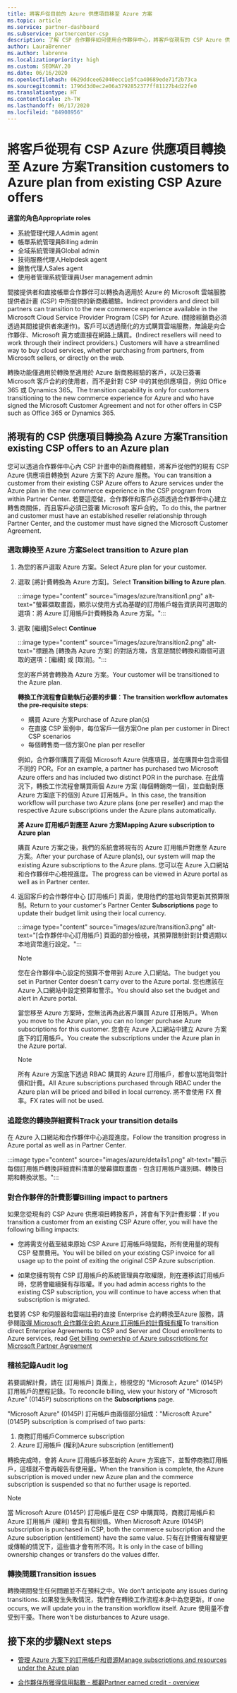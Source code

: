 ```yaml
---
title: 將客戶從目前的 Azure 供應項目移至 Azure 方案
ms.topic: article
ms.service: partner-dashboard
ms.subservice: partnercenter-csp
description: 了解 CSP 合作夥伴如何使用合作夥伴中心，將客戶從現有的 CSP Azure 供應項目移至 Azure 方案下的 Azure 服務。
author: LauraBrenner
ms.author: labrenne
ms.localizationpriority: high
ms.custom: SEOMAY.20
ms.date: 06/16/2020
ms.openlocfilehash: 0629ddcee62040ecc1e5fca40689ede71f2b73ca
ms.sourcegitcommit: 1796d3d0ec2e06a3792852377ff81127b4d22fe0
ms.translationtype: HT
ms.contentlocale: zh-TW
ms.lasthandoff: 06/17/2020
ms.locfileid: "84908956"
---
```

# <a name="transition-customers-to-azure-plan-from-existing-csp-azure-offers"></a><span data-ttu-id="b9b70-103">將客戶從現有 CSP Azure 供應項目轉換至 Azure 方案</span><span class="sxs-lookup"><span data-stu-id="b9b70-103">Transition customers to Azure plan from existing CSP Azure offers</span></span>

<span data-ttu-id="b9b70-104">**適當的角色**</span><span class="sxs-lookup"><span data-stu-id="b9b70-104">**Appropriate roles**</span></span>

- <span data-ttu-id="b9b70-105">系統管理代理人</span><span class="sxs-lookup"><span data-stu-id="b9b70-105">Admin agent</span></span>
- <span data-ttu-id="b9b70-106">帳單系統管理員</span><span class="sxs-lookup"><span data-stu-id="b9b70-106">Billing admin</span></span>
- <span data-ttu-id="b9b70-107">全域系統管理員</span><span class="sxs-lookup"><span data-stu-id="b9b70-107">Global admin</span></span>
- <span data-ttu-id="b9b70-108">技術服務代理人</span><span class="sxs-lookup"><span data-stu-id="b9b70-108">Helpdesk agent</span></span>
- <span data-ttu-id="b9b70-109">銷售代理人</span><span class="sxs-lookup"><span data-stu-id="b9b70-109">Sales agent</span></span>
- <span data-ttu-id="b9b70-110">使用者管理系統管理員</span><span class="sxs-lookup"><span data-stu-id="b9b70-110">User management admin</span></span>

<span data-ttu-id="b9b70-111">間接提供者和直接帳單合作夥伴可以轉換為適用於 Azure 的 Microsoft 雲端服務提供者計畫 (CSP) 中所提供的新商務體驗。</span><span class="sxs-lookup"><span data-stu-id="b9b70-111">Indirect providers and direct bill partners can transition to the new commerce experience available in the Microsoft Cloud Service Provider Program (CSP) for Azure.</span></span> <span data-ttu-id="b9b70-112">(間接經銷商必須透過其間接提供者來運作)。客戶可以透過簡化的方式購買雲端服務，無論是向合作夥伴、Microsoft 賣方或直接在網路上購買。</span><span class="sxs-lookup"><span data-stu-id="b9b70-112">(Indirect resellers will need to work through their indirect providers.) Customers will have a streamlined way to buy cloud services, whether purchasing from partners, from Microsoft sellers, or directly on the web.</span></span>

<span data-ttu-id="b9b70-113">轉換功能僅適用於轉換至適用於 Azure 新商務經驗的客戶，以及已簽署 Microsoft 客戶合約的使用者，而不是針對 CSP 中的其他供應項目，例如 Office 365 或 Dynamics 365。</span><span class="sxs-lookup"><span data-stu-id="b9b70-113">The transition capability is only for customers transitioning to the new commerce experience for Azure and who have signed the Microsoft Customer Agreement and not for other offers in CSP such as Office 365 or Dynamics 365.</span></span>

## <a name="transition-existing-csp-offers-to-an-azure-plan"></a><span data-ttu-id="b9b70-114">將現有的 CSP 供應項目轉換為 Azure 方案</span><span class="sxs-lookup"><span data-stu-id="b9b70-114">Transition existing CSP offers to an Azure plan</span></span>

<span data-ttu-id="b9b70-115">您可以透過合作夥伴中心內 CSP 計畫中的新商務體驗，將客戶從他們的現有 CSP Azure 供應項目轉換到 Azure 方案下的 Azure 服務。</span><span class="sxs-lookup"><span data-stu-id="b9b70-115">You can transition a customer from their existing CSP Azure offers to Azure services under the Azure plan in the new commerce experience in the CSP program from within Partner Center.</span></span> <span data-ttu-id="b9b70-116">若要這麼做，合作夥伴和客戶必須透過合作夥伴中心建立轉售商關係，而且客戶必須已簽署 Microsoft 客戶合約。</span><span class="sxs-lookup"><span data-stu-id="b9b70-116">To do this, the partner and customer must have an established reseller relationship through Partner Center, and the customer must have signed the Microsoft Customer Agreement.</span></span>

### <a name="select-transition-to-azure-plan"></a><span data-ttu-id="b9b70-117">選取轉換至 Azure 方案</span><span class="sxs-lookup"><span data-stu-id="b9b70-117">Select transition to Azure plan</span></span>

1. <span data-ttu-id="b9b70-118">為您的客戶選取 Azure 方案。</span><span class="sxs-lookup"><span data-stu-id="b9b70-118">Select Azure plan for your customer.</span></span>

2. <span data-ttu-id="b9b70-119">選取 [將計費轉換為 Azure 方案]。</span><span class="sxs-lookup"><span data-stu-id="b9b70-119">Select **Transition billing to Azure plan**.</span></span>

   :::image type="content" source="images/azure/transition1.png" alt-text="螢幕擷取畫面，顯示以使用方式為基礎的訂用帳戶報告資訊與可選取的選項：將 Azure 訂用帳戶計費轉換為 Azure 方案。":::

3. <span data-ttu-id="b9b70-121">選取 [繼續]</span><span class="sxs-lookup"><span data-stu-id="b9b70-121">Select **Continue**</span></span>

   :::image type="content" source="images/azure/transition2.png" alt-text="標題為 [轉換為 Azure 方案] 的對話方塊，含意是關於轉換和兩個可選取的選項：[繼續] 或 [取消]。":::

   <span data-ttu-id="b9b70-123">您的客戶將會轉換為 Azure 方案。</span><span class="sxs-lookup"><span data-stu-id="b9b70-123">Your customer will be transitioned to the Azure plan.</span></span>

   <span data-ttu-id="b9b70-124">**轉換工作流程會自動執行必要的步驟**：</span><span class="sxs-lookup"><span data-stu-id="b9b70-124">**The transition workflow automates the pre-requisite steps**:</span></span>

   - <span data-ttu-id="b9b70-125">購買 Azure 方案</span><span class="sxs-lookup"><span data-stu-id="b9b70-125">Purchase of Azure plan(s)</span></span>
   - <span data-ttu-id="b9b70-126">在直接 CSP 案例中，每位客戶一個方案</span><span class="sxs-lookup"><span data-stu-id="b9b70-126">One plan per customer in Direct CSP scenarios</span></span>  
   - <span data-ttu-id="b9b70-127">每個轉售商一個方案</span><span class="sxs-lookup"><span data-stu-id="b9b70-127">One plan per reseller</span></span>  

   <span data-ttu-id="b9b70-128">例如，合作夥伴購買了兩個 Microsoft Azure 供應項目，並在購買中包含兩個不同的 POR。</span><span class="sxs-lookup"><span data-stu-id="b9b70-128">For an example, a partner has purchased two Microsoft Azure offers and has    included two distinct POR in the purchase.</span></span> <span data-ttu-id="b9b70-129">在此情況下，轉換工作流程會購買兩個 Azure 方案 (每個轉銷商一個)，並自動對應 Azure 方案底下的個別 Azure 訂用帳戶。</span><span class="sxs-lookup"><span data-stu-id="b9b70-129">In this case, the transition    workflow will purchase two Azure plans (one per reseller) and map the    respective Azure subscriptions under the Azure plans automatically.</span></span>  

   <span data-ttu-id="b9b70-130">**將 Azure 訂用帳戶對應至 Azure 方案**</span><span class="sxs-lookup"><span data-stu-id="b9b70-130">**Mapping Azure subscription to Azure plan**</span></span>

   <span data-ttu-id="b9b70-131">購買 Azure 方案之後，我們的系統會將現有的 Azure 訂用帳戶對應至 Azure 方案。</span><span class="sxs-lookup"><span data-stu-id="b9b70-131">After your purchase of Azure plan(s), our system will map the existing Azure    subscriptions to the Azure plans.</span></span> <span data-ttu-id="b9b70-132">您可以在 Azure 入口網站和合作夥伴中心檢視進度。</span><span class="sxs-lookup"><span data-stu-id="b9b70-132">The progress can be viewed in Azure portal as    well as in Partner center.</span></span>

4. <span data-ttu-id="b9b70-133">返回客戶的合作夥伴中心 [訂用帳戶] 頁面，使用他們的當地貨幣更新其預算限制。</span><span class="sxs-lookup"><span data-stu-id="b9b70-133">Return to your customer's Partner Center **Subscriptions** page to update their budget limit using their local currency.</span></span>

   :::image type="content" source="images/azure/transition3.png" alt-text="[合作夥伴中心訂用帳戶] 頁面的部分檢視，其預算限制針對計費週期以本地貨幣進行設定。":::

   >[!NOTE]
   ><span data-ttu-id="b9b70-135">您在合作夥伴中心設定的預算不會帶到 Azure 入口網站。</span><span class="sxs-lookup"><span data-stu-id="b9b70-135">The budget you set in Partner Center doesn't carry over to the Azure portal.</span></span> <span data-ttu-id="b9b70-136">您也應該在 Azure 入口網站中設定預算和警示。</span><span class="sxs-lookup"><span data-stu-id="b9b70-136">You should also set the budget and alert in Azure portal.</span></span>

   <span data-ttu-id="b9b70-137">當您移至 Azure 方案時，您無法再為此客戶購買 Azure 訂用帳戶。</span><span class="sxs-lookup"><span data-stu-id="b9b70-137">When you move to the Azure plan, you can no longer purchase Azure subscriptions for this customer.</span></span> <span data-ttu-id="b9b70-138">您會在 Azure 入口網站中建立 Azure 方案底下的訂用帳戶。</span><span class="sxs-lookup"><span data-stu-id="b9b70-138">You create the subscriptions under the Azure plan in the Azure portal.</span></span>

   >[!NOTE]
   > <span data-ttu-id="b9b70-139">所有 Azure 方案底下透過 RBAC 購買的 Azure 訂用帳戶，都會以當地貨幣計價和計費。</span><span class="sxs-lookup"><span data-stu-id="b9b70-139">All Azure subscriptions purchased through RBAC under the Azure plan will be    priced and billed in local currency.</span></span> <span data-ttu-id="b9b70-140">將不會使用 FX 費率。</span><span class="sxs-lookup"><span data-stu-id="b9b70-140">FX rates will not be used.</span></span>

### <a name="track-your-transition-details"></a><span data-ttu-id="b9b70-141">追蹤您的轉換詳細資料</span><span class="sxs-lookup"><span data-stu-id="b9b70-141">Track your transition details</span></span>

<span data-ttu-id="b9b70-142">在 Azure 入口網站和合作夥伴中心追蹤進度。</span><span class="sxs-lookup"><span data-stu-id="b9b70-142">Follow the transition progress in Azure portal as well as in Partner Center.</span></span>

:::image type="content" source="images/azure/details1.png" alt-text="顯示每個訂用帳戶轉換詳細資料清單的螢幕擷取畫面 - 包含訂用帳戶識別碼、轉換日期和轉換狀態。":::

### <a name="billing-impact-to-partners"></a><span data-ttu-id="b9b70-144">對合作夥伴的計費影響</span><span class="sxs-lookup"><span data-stu-id="b9b70-144">Billing impact to partners</span></span>

<span data-ttu-id="b9b70-145">如果您從現有的 CSP Azure 供應項目轉換客戶，將會有下列計費影響：</span><span class="sxs-lookup"><span data-stu-id="b9b70-145">If you transition a customer from an existing CSP Azure offer, you will have the following billing impacts:</span></span>

- <span data-ttu-id="b9b70-146">您將需支付截至結束原始 CSP Azure 訂用帳戶時間點，所有使用量的現有 CSP 發票費用。</span><span class="sxs-lookup"><span data-stu-id="b9b70-146">You will be billed on your existing CSP invoice for all usage up to the point of exiting the original CSP Azure subscription.</span></span>

- <span data-ttu-id="b9b70-147">如果您擁有現有 CSP 訂用帳戶的系統管理員存取權限，則在遷移該訂用帳戶時，您將會繼續擁有存取權。</span><span class="sxs-lookup"><span data-stu-id="b9b70-147">If you had admin access rights to the existing CSP subscription, you will continue to have access when that subscription is migrated.</span></span>

<span data-ttu-id="b9b70-148">若要將 CSP 和伺服器和雲端註冊的直接 Enterprise 合約轉換至Azure 服務，請參閱[取得 Microsoft 合作夥伴合約 Azure 訂用帳戶的計費擁有權](https://docs.microsoft.com/azure/billing/mpa-request-ownership)</span><span class="sxs-lookup"><span data-stu-id="b9b70-148">To transition direct Enterprise Agreements to CSP and Server and Cloud enrollments to Azure services, read [Get billing ownership of Azure subscriptions for Microsoft Partner Agreement](https://docs.microsoft.com/azure/billing/mpa-request-ownership)</span></span>

### <a name="audit-log"></a><span data-ttu-id="b9b70-149">稽核記錄</span><span class="sxs-lookup"><span data-stu-id="b9b70-149">Audit log</span></span>

<span data-ttu-id="b9b70-150">若要調解計費，請在 [訂用帳戶] 頁面上，檢視您的 "Microsoft Azure" (0145P) 訂用帳戶的歷程記錄。</span><span class="sxs-lookup"><span data-stu-id="b9b70-150">To reconcile billing, view your history of "Microsoft Azure" (0145P) subscriptions on the **Subscriptions** page.</span></span>

<span data-ttu-id="b9b70-151">"Microsoft Azure" (0145P) 訂用帳戶由兩個部分組成：</span><span class="sxs-lookup"><span data-stu-id="b9b70-151">"Microsoft Azure" (0145P) subscription is comprised of two parts:</span></span>

1. <span data-ttu-id="b9b70-152">商務訂用帳戶</span><span class="sxs-lookup"><span data-stu-id="b9b70-152">Commerce subscription</span></span>
2. <span data-ttu-id="b9b70-153">Azure 訂用帳戶 (權利)</span><span class="sxs-lookup"><span data-stu-id="b9b70-153">Azure subscription (entitlement)</span></span>

<span data-ttu-id="b9b70-154">轉換完成時，會將 Azure 訂用帳戶移至新的 Azure 方案底下，並暫停商務訂用帳戶，這樣就不會再報告有使用量。</span><span class="sxs-lookup"><span data-stu-id="b9b70-154">When the transition is complete, the Azure subscription is moved under new Azure plan and the commerce subscription is suspended so that no further usage is reported.</span></span>  

>[!NOTE]
><span data-ttu-id="b9b70-155">當 Microsoft Azure (0145P) 訂用帳戶是在 CSP 中購買時，商務訂用帳戶和 Azure 訂用帳戶 (權利) 會具有相同值。</span><span class="sxs-lookup"><span data-stu-id="b9b70-155">When Microsoft Azure (0145P) subscription is purchased in CSP, both the commerce subscription and the Azure subscription (entitlement) have the same value.</span></span> <span data-ttu-id="b9b70-156">只有在計費擁有權變更或傳輸的情況下，這些值才會有所不同。</span><span class="sxs-lookup"><span data-stu-id="b9b70-156">It is only in the case of billing ownership changes or transfers do the values differ.</span></span>

### <a name="transition-issues"></a><span data-ttu-id="b9b70-157">轉換問題</span><span class="sxs-lookup"><span data-stu-id="b9b70-157">Transition issues</span></span>

<span data-ttu-id="b9b70-158">轉換期間發生任何問題並不在預料之中。</span><span class="sxs-lookup"><span data-stu-id="b9b70-158">We don't anticipate any issues during transitions.</span></span> <span data-ttu-id="b9b70-159">如果發生失敗情況，我們會在轉換工作流程本身中為您更新。</span><span class="sxs-lookup"><span data-stu-id="b9b70-159">If one occurs, we will update you in the transition workflow itself.</span></span> <span data-ttu-id="b9b70-160">Azure 使用量不會受到干擾。</span><span class="sxs-lookup"><span data-stu-id="b9b70-160">There won't be disturbances to Azure usage.</span></span>  

## <a name="next-steps"></a><span data-ttu-id="b9b70-161">接下來的步驟</span><span class="sxs-lookup"><span data-stu-id="b9b70-161">Next steps</span></span>

- [<span data-ttu-id="b9b70-162">管理 Azure 方案下的訂用帳戶和資源</span><span class="sxs-lookup"><span data-stu-id="b9b70-162">Manage subscriptions and resources under the Azure plan</span></span>](azure-plan-manage.md)

- [<span data-ttu-id="b9b70-163">合作夥伴所獲得信用點數 - 概觀</span><span class="sxs-lookup"><span data-stu-id="b9b70-163">Partner earned credit - overview</span></span>](partner-earned-credit.md)
